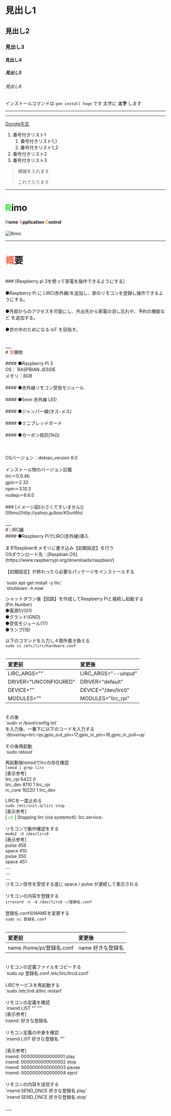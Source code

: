 
# 見出し1
## 見出し2
### 見出し3
#### 見出し4
##### 見出し5
###### 見出し6
インストールコマンドは `gem install hoge` です
太字に **太字** します

***
___

[Google先生](https://www.google.co.jp/)

1. 番号付きリスト1
    1. 番号付きリスト1_1
    1. 番号付きリスト1_2
1. 番号付きリスト2
1. 番号付きリスト3

> 横線を入れます
>
> これで入ります

___

# <font color="Lime">R</font>imo
#### <font color="SteelBlue">H</font>ome <font color="Salmon">A</font>pplication <font color="DarkOrange">C</font>ontrol
![Rimo](http://yahoo.jp/box/kwvUxZ)

___

# <font color="Tomato">概</font>要<br>
<br>
### [Raspberry pi 3を使って家電を操作できるようにする]<br>
<br>
●Raspberry Pi に LIRC(赤外線)を追加し、家のリモコンを登録し操作できるようにする。<br>
<br>
●外部からのアクセスを可能にし、外出先から家電の消し忘れや、予約の機能など を追加する。<br>
<br>
●世の中のためになる IoT を目指す。<br>
<br>
<br>
___
<br>
# <font color="Tomato">準</font>備物<br>
<br>
#### ●Raspberry Pi 3<br>
OS： RASPBIAN JESSIE<br>
メモリ：8GB<br>
<br>
#### ●赤外線リモコン受信モジュール<br>
<br>
#### ●5mm 赤外線 LED<br>
<br>
#### ●ジャンパー線(オス-メス)<br>
<br>
#### ●ミニブレッドボード<br>
<br>
#### ●カーボン抵抗(1kΩ)<br>
<br>
<br>
<br>
OSバージョン：debian_version 8.0<br>
<br>
インストール物のバージョン記載<br>
lirc＝0.9.4b<br>
gpio＝2.32<br>
npm＝3.10.3<br>
nodejs＝6.6.0<br>
<br>
### [イメージ図(小さくてすいません)]<br>
![Rimo](http://yahoo.jp/box/K5unWo)<br>
<br>
___
<br>
# <font color="Tomato">L</font>IRC編<br>
#### ●Raspberry PiでLIRC(赤外線)導入<br>
<br>
まずRaspbianをメモリに書き込み【初期設定】を行う<br>
OSダウンロード先：[Raspbian OS](https://www.raspberrypi.org/downloads/raspbian/)<br>
<br>
【初期設定】が終わったら必要なパッケージをインストールする<br>
<br>
`sudo apt-get install -y lirc`<br>
`shutdown -h now`<br>

シャットダウン後【回路】を作成してRaspberry Piと接続し起動する<br>
(Pin Nunber)<br>
●電源5V(01)<br>
●グランド(GND)<br>
●受信モジュール(17)<br>
●ランプ(18)<br>

以下のコマンドを入力し４箇所書き換える<br>
`sudo vi /etc/lirc/hardware.conf`<br>
<br>

|変更前|変更後|
|:--|:--|
|LIRC_ARGS=""|LIRC_ARGS="--uinput"|
|DRIVER="UNCONFIGURED"|DRIVER="default"|
|DEVICE=""|DEVICE="/dev/lirc0"|
|MODULES=""|MODULES="lirc_rpi"|

<br>
その後<br>
`sudo vi /boot/config.txt`<br>
を入力後、一番下に以下のコードを入力する<br>
`dtoverlay=lirc-rpi,gpio_out_pin=17,gpio_in_pin=18,gpio_in_pull=up`<br>
<br>
その後再起動<br>
`sudo reboot`<br>

再起動後lsmodでlircの存在確認<br>
`lsmod | grep lirc`<br>
[表示参考]<br>
lirc_rpi 6422 0<br>
lirc_dev 8110 1 lirc_rpi<br>
rc_core 16220 1 lirc_dev<br>

LIRCを一度止める<br>
`sudo /etc/init.d/lirc stop`<br>
[表示参考]<br>
[ <font color="LimeGreen">ok</font> ] Stopping lirc (via systemctl): lirc.service.<br>
<br>
リモコンで動作確認をする<br>
`mode2 -d /dev/lirc0`<br>
[表示参考]<br>
pulse 456<br>
space 410<br>
pulse 350<br>
space 451<br>
….<br>
….<br>
….<br>
リモコン信号を受信する度に space / pulse が連続して表示される<br>
<br>
リモコンの内容を登録する<br>
`irrecord -n -d /dev/lirc0 ~/登録名.conf`<br>
<br>
登録名.confのNAMEを変更する<br>
`sudo vi 登録名.conf`<br>
<br>

|変更前|変更後|
|:--|:--|
|name  /home/pi/登録名.conf|name  好きな登録名|

<br>
リモコンの定義ファイルをコピーする<br>
`sudo op 登録名.conf /etc/lirc/lircd.conf`<br>
<br>
LIRCサービスを再起動する<br>
`sudo /etc/init.d/lirc restart`<br>
<br>
リモコンの定義を確認<br>
`irsend LIST "" ""`<br>
[表示参考]<br>
irsend: 好きな登録名<br>
<br>
リモコン定義の中身を確認 <br>
`irsend LIST 好きな登録名 ""`<br>
<br>
[表示参考]<br>
irsend: 0000000000000001 play<br>
irsend: 0000000000000002 stop<br>
irsend: 0000000000000003 pause<br>
irsend: 0000000000000004 eject<br>
<br>
リモコンの内容を送信する<br>
`irsend SEND_ONCE 好きな登録名 play`<br>
`irsend SEND_ONCE 好きな登録名 stop`<br>
<br>
___
